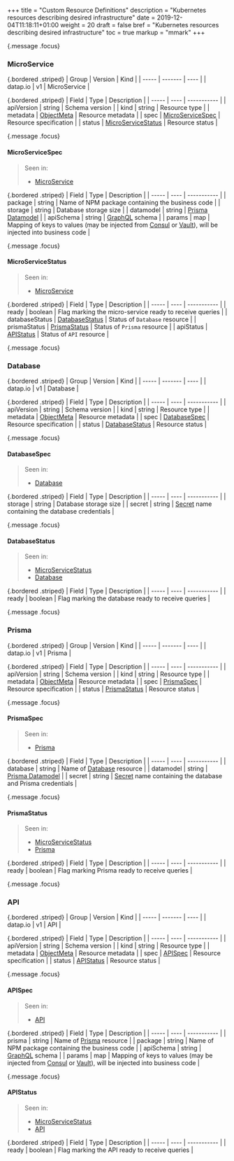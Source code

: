 +++
title = "Custom Resource Definitions"
description = "Kubernetes resources describing desired infrastructure"
date = 2019-12-04T11:18:11+01:00
weight = 20
draft = false
bref = "Kubernetes resources describing desired infrastructure"
toc = true
markup = "mmark"
+++

{.message .focus}
### MicroService

{.bordered .striped}
| Group | Version | Kind |
| ----- | ------- | ---- |
| datap.io | v1 | MicroService |

{.bordered .striped}
| Field | Type | Description |
| ----- | ---- | ----------- |
| apiVersion | string | Schema version |
| kind | string | Resource type |
| metadata | [ObjectMeta](https://kubernetes.io/docs/reference/generated/kubernetes-api/v1.17/#objectmeta-v1-meta) | Resource metadata |
| spec | [MicroServiceSpec](#microservicespec) | Resource specification |
| status | [MicroServiceStatus](#microservicestatus) | Resource status |

{.message .focus}
#### MicroServiceSpec

> Seen in:
>  - [MicroService](#microservice)

{.bordered .striped}
| Field | Type | Description |
| ----- | ---- | ----------- |
| package | string | Name of NPM package containing the business code |
| storage | string | Database storage size |
| datamodel | string | [Prisma Datamodel](https://www.prisma.io/docs/1.34/datamodel-and-migrations/datamodel-POSTGRES-knum/) |
| apiSchema | string | [GraphQL](https://graphql.org/learn/schema/) schema |
| params | map | Mapping of keys to values (may be injected from [Consul](https://consul.io/) or [Vault](https://vaultproject.io)), will be injected into business code |

{.message .focus}
#### MicroServiceStatus

> Seen in:
>  - [MicroService](#microservice)

{.bordered .striped}
| Field | Type | Description |
| ----- | ---- | ----------- |
| ready | boolean | Flag marking the micro-service ready to receive queries |
| databaseStatus | [DatabaseStatus](#databasestatus) | Status of `Database` resource |
| prismaStatus | [PrismaStatus](#prismastatus) | Status of `Prisma` resource |
| apiStatus | [APIStatus](#apistatus) | Status of `API` resource |

{.message .focus}
### Database

{.bordered .striped}
| Group | Version | Kind |
| ----- | ------- | ---- |
| datap.io | v1 | Database |

{.bordered .striped}
| Field | Type | Description |
| ----- | ---- | ----------- |
| apiVersion | string | Schema version |
| kind | string | Resource type |
| metadata | [ObjectMeta](https://kubernetes.io/docs/reference/generated/kubernetes-api/v1.17/#objectmeta-v1-meta) | Resource metadata |
| spec | [DatabaseSpec](#databasespec) | Resource specification |
| status | [DatabaseStatus](#databasestatus) | Resource status |

{.message .focus}
#### DatabaseSpec

> Seen in:
>  - [Database](#database)

{.bordered .striped}
| Field | Type | Description |
| ----- | ---- | ----------- |
| storage | string | Database storage size |
| secret | string | [Secret]() name containing the database credentials |

{.message .focus}
#### DatabaseStatus

> Seen in:
>  - [MicroServiceStatus](#microservicestatus)
>  - [Database](#database)

{.bordered .striped}
| Field | Type | Description |
| ----- | ---- | ----------- |
| ready | boolean | Flag marking the database ready to receive queries |

{.message .focus}
### Prisma

{.bordered .striped}
| Group | Version | Kind |
| ----- | ------- | ---- |
| datap.io | v1 | Prisma |

{.bordered .striped}
| Field | Type | Description |
| ----- | ---- | ----------- |
| apiVersion | string | Schema version |
| kind | string | Resource type |
| metadata | [ObjectMeta](https://kubernetes.io/docs/reference/generated/kubernetes-api/v1.17/#objectmeta-v1-meta) | Resource metadata |
| spec | [PrismaSpec](#prismaspec) | Resource specification |
| status | [PrismaStatus](#prismastatus) | Resource status |

{.message .focus}
#### PrismaSpec

> Seen in:
>  - [Prisma](#prisma)

{.bordered .striped}
| Field | Type | Description |
| ----- | ---- | ----------- |
| database | string | Name of [Database](#database) resource |
| datamodel | string | [Prisma Datamodel](https://www.prisma.io/docs/1.34/datamodel-and-migrations/datamodel-POSTGRES-knum/) |
| secret | string | [Secret]() name containing the database and Prisma credentials |

{.message .focus}
#### PrismaStatus

> Seen in:
>  - [MicroServiceStatus](#microservicestatus)
>  - [Prisma](#prisma)

{.bordered .striped}
| Field | Type | Description |
| ----- | ---- | ----------- |
| ready | boolean | Flag marking Prisma ready to receive queries |

{.message .focus}
### API

{.bordered .striped}
| Group | Version | Kind |
| ----- | ------- | ---- |
| datap.io | v1 | API |

{.bordered .striped}
| Field | Type | Description |
| ----- | ---- | ----------- |
| apiVersion | string | Schema version |
| kind | string | Resource type |
| metadata | [ObjectMeta](https://kubernetes.io/docs/reference/generated/kubernetes-api/v1.17/#objectmeta-v1-meta) | Resource metadata |
| spec | [APISpec](#apispec) | Resource specification |
| status | [APIStatus](#apistatus) | Resource status |

{.message .focus}
#### APISpec

> Seen in:
>  - [API](#api)

{.bordered .striped}
| Field | Type | Description |
| ----- | ---- | ----------- |
| prisma | string | Name of [Prisma](#prisma) resource |
| package | string | Name of NPM package containing the business code |
| apiSchema | string | [GraphQL](https://graphql.org/learn/schema/) schema |
| params | map | Mapping of keys to values (may be injected from [Consul](https://consul.io/) or [Vault](https://vaultproject.io)), will be injected into business code |

{.message .focus}
#### APIStatus

> Seen in:
>  - [MicroServiceStatus](#microservicestatus)
>  - [API](#api)

{.bordered .striped}
| Field | Type | Description |
| ----- | ---- | ----------- |
| ready | boolean | Flag marking the API ready to receive queries |
